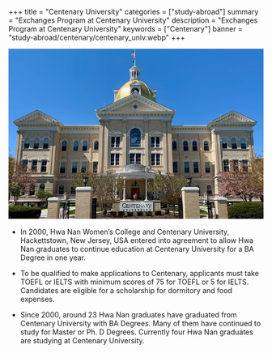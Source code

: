 +++
title = "Centenary University"
categories = ["study-abroad"]
summary = "Exchanges Program at Centenary University"
description = "Exchanges Program at Centenary University"
keywords = ["Centenary"]
banner = "study-abroad/centenary/centenary_univ.webp"
+++


![centenary_univ](centenary_univ.webp)


* In 2000, Hwa Nan Women’s College and Centenary University, Hackettstown, New Jersey, USA entered into agreement to allow Hwa Nan graduates to continue education at Centenary University for a BA Degree in one year.

* To be qualified to make applications to Centenary, applicants must take TOEFL or IELTS with minimum scores of 75 for TOEFL or 5 for IELTS. Candidates are eligible for a scholarship for dormitory and food expenses.

* Since 2000, around 23 Hwa Nan graduates have graduated from Centenary University with BA Degrees. Many of them have continued to study for Master or Ph. D Degrees. Currently four Hwa Nan graduates are studying at Centenary University.

